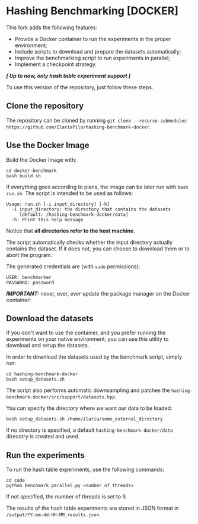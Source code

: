 # Hashing Benchmarking [DOCKER]

This fork adds the following features:
- Provide a Docker container to run the experiments in the proper environment;
- Include scripts to download and prepare the datasets automatically;
- Improve the benchmarking script to run experiments in parallel;
- Implement a checkpoint strategy.

__*[ Up to now, only hash table experiment support ]*__

To use this version of the repository, just follow these steps.

## Clone the repository
The repository can be cloned by running `git clone --recurse-submodules https://github.com/IlariaPilo/hashing-benchmark-docker`.

## Use the Docker Image
Build the Docker Image with:
```
cd docker-benchmark
bash build.sh
```
If everything goes according to plans, the image can be later run with `bash run.sh`. The script is intended to be used as follows:
```
Usage: run.sh [-i input_directory] [-h]
  -i input_directory: the directory that contains the datasets
     [default: /hashing-benchmark-docker/data]
  -h: Print this help message
```
Notice that **all directories refer to the host machine**.

The script automatically checks whether the input directory actually contains the dataset. If it does not, you can choose to download them or to abort the program.

The generated credentials are (with `sudo` permissions):
```
USER: benchmarker
PASSWORD: password
```

__*IMPORTANT:*__ never, ever, _ever_ update the package manager on the Docker container!

## Download the datasets
If you don't want to use the container, and you prefer running the experiments on your native environment, you can use this utility to download and setup the datasets.

In order to download the datasets used by the benchmark script, simply run:
```
cd hashing-benchmark-docker
bash setup_datasets.sh
```
The script also performs automatic downsampling and patches the `hashing-benchmark-docker/src/support/datasets.hpp`.

You can specify the directory where we want our data to be loaded:
```
bash setup_datasets.sh /home/ilaria/some_external_directory
```
If no directory is specified, a default `hashing-benchmark-docker/data` direcotry is created and used.

## Run the experiments
To run the hash table experiments, use the following commands:
```
cd code
python benchmark_parallel.py <number_of_threads>
```
If not specified, the number of threads is set to 9.

The results of the hash table experiments are stored in JSON format in `/output/YY-mm-dd-HH-MM_results.json`.

